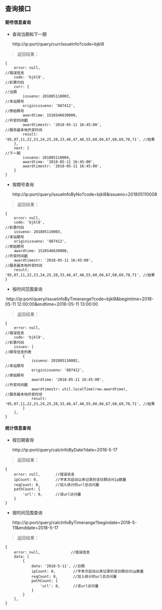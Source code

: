 ## 查询接口


#### 期号信息查询
- 查询当期和下一期

  http://ip:port/query/currIssueInfo?code=bjkl8

> 返回结果：

```
{
	error: null,                                                               //错误信息
	code: 'bjkl8',                                                             //彩票代码
	curr: {                                                                    //当期
		issueno: 201805110003,                                                 //本站期号
		originissueno: '887412',                                               //原始期号
		awardtime: 1526546630000,                                              //开奖时间戳
		awardtimestr: '2018-05-11 16:45:00',                                   //服务器本地开奖时间
		result: '05,07,11,22,23,24,25,28,33,46,47,48,55,60,66,67,68,69,70,71', //结果
	},
	next: {                                                                    //下一期
		issueno: 201805110004,
		awardtime: '2018-05-11 16:45:00',
		awardtimestr: '2018-05-11 16:45:00',
	}
}
```

- 按期号查询

  http://ip:port/query/issueInfoByNo?code=bjkl8&issueno=201805110008

> 返回结果：

```
{
	error: null,
	code: 'bjkl8',                                                         //彩票代码
	issueno: 201805110003,                                                 //本站期号
	originissueno: '887412',                                               //原始期号
	awardtime: 1526546630000,                                              //开奖时间戳
	awardtimestr: '2018-05-11 16:45:00',                                   //服务器本地开奖时间
	result: '05,07,11,22,23,24,25,28,33,46,47,48,55,60,66,67,68,69,70,71', //结果
}
```

- 按时间范围查询

  http://ip:port/query/issueInfoByTimerange?code=bjkl8&begintime=2018-05-11 12:00:00&endtime=2018-05-11 13:00:00

> 返回结果：

```
{
	error: null,                                                                  //错误信息
	code: 'bjkl8',                                                                //彩票代码
	issues: [                                                                     //期号信息列表
		{
			issueno: 201805110002,                                                 //本站期号
			originissueno: '887412',                                               //原始期号
			awardtime: '2018-05-11 16:45:00',                                      //开奖时间戳
			awardtimestr: util.localTime(row.awardtime),                           //服务器本地开奖时间
			result: '05,07,11,22,23,24,25,28,33,46,47,48,55,60,66,67,68,69,70,71', //结果
		}
	],
}
```

#### 统计信息查询
- 按日期查询
  
  http://ip:port/query/calcInfoByDate?date=2018-5-17

> 返回结果：

```
{
	error: null,       //错误信息
	ipCount: 0,        //字本次启动以来记录的该日期访问ip数量
	reqCount: 0,       //加入统计的url总访问量
	pathCount: {       
		'url': 0,      //该url访问量
	}
}
```

- 按时间范围查询

  http://ip:port/query/calcInfoByTimerange?begindate=2018-5-11&enddate=2018-5-17

> 返回结果：

```	
{
	error: null,              //错误信息
	data: [
		{
			date: '2018-5-11', //日期
			ipCount: 0,        //字本次启动以来记录的该日期访问ip数量
			reqCount: 0,       //加入统计的url总访问量
			pathCount: {       
				'url': 0,      //该url访问量
			}
		}
	],
}
```